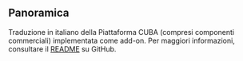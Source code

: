 ## Panoramica
Traduzione in italiano della Piattaforma CUBA (compresi componenti commerciali) implementata come add-on.
Per maggiori informazioni, consultare il [README](https://github.com/pfurini/cuba-translation-it/blob/master/README.md) su GitHub.